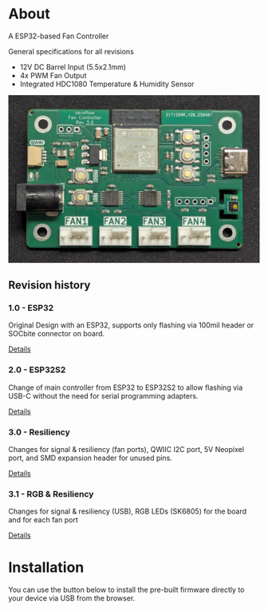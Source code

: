 # About

A ESP32-based Fan Controller

General specifications for all revisions

* 12V DC Barrel Input (5.5x2.1mm)
* 4x PWM Fan Output
* Integrated HDC1080 Temperature & Humidity Sensor

![view of the board](board_rev3.0.jpg)

## Revision history

### 1.0 - ESP32

Original Design with an ESP32, supports only flashing via 100mil header or SOCbite connector on board.

[Details](fancontroller-rev1.0.md)

### 2.0 - ESP32S2

Change of main controller from ESP32 to ESP32S2 to allow flashing via USB-C without the need for serial programming adapters.

[Details](fancontroller-rev2.0.md)

### 3.0 - Resiliency

Changes for signal & resiliency (fan ports), QWIIC I2C port, 5V Neopixel port, and SMD expansion header for unused pins.

[Details](fancontroller-rev3.0.md)

### 3.1 - RGB & Resiliency

Changes for signal & resiliency (USB), RGB LEDs (SK6805) for the board and for each fan port

[Details](fancontroller-rev3.1.md)

# Installation

You can use the button below to install the pre-built firmware directly to your device via USB from the browser.

<esp-web-install-button manifest="firmware/fancontroller-esp32.manifest.json"></esp-web-install-button>

<script type="module" src="https://unpkg.com/esp-web-tools@10/dist/web/install-button.js?module"></script>
